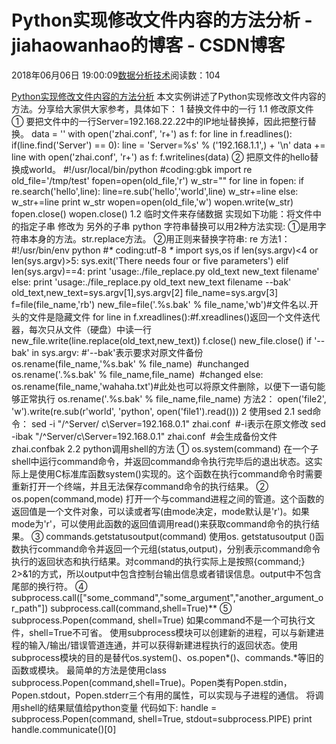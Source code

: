 
# Python实现修改文件内容的方法分析 - jiahaowanhao的博客 - CSDN博客


2018年06月06日 19:00:09[数据分析技术](https://me.csdn.net/jiahaowanhao)阅读数：104


[Python实现修改文件内容的方法分析](http://cda.pinggu.org/view/25751.html)
本文实例讲述了Python实现修改文件内容的方法。分享给大家供大家参考，具体如下：
1 替换文件中的一行
1.1 修改原文件
① 要把文件中的一行Server=192.168.22.22中的IP地址替换掉，因此把整行替换。
data = ''
with open('zhai.conf', 'r+') as f:
for line in f.readlines():
if(line.find('Server') == 0):
line = 'Server=%s' % ('192.168.1.1',) + '\n'
data += line
with open('zhai.conf', 'r+') as f:
f.writelines(data)
② 把原文件的hello替换成world。
\#!/usr/local/bin/python
\#coding:gbk
import re
old_file='/tmp/test'
fopen=open(old_file,'r')
w_str=""
for line in fopen:
if re.search('hello',line):
line=re.sub('hello','world',line)
w_str+=line
else:
w_str+=line
print w_str
wopen=open(old_file,'w')
wopen.write(w_str)
fopen.close()
wopen.close()
1.2 临时文件来存储数据
实现如下功能：将文件中的指定子串 修改为 另外的子串
python 字符串替换可以用2种方法实现:
①是用字符串本身的方法。str.replace方法。
②用正则来替换字符串: re
方法1：
\#!/usr/bin/env python
\#_*_ coding:utf-8 _*_
import sys,os
if len(sys.argv)<4 or len(sys.argv)>5:
sys.exit('There needs four or five parameters')
elif len(sys.argv)==4:
print 'usage:./file_replace.py old_text new_text filename'
else:
print 'usage:./file_replace.py old_text new_text filename --bak'
old_text,new_text=sys.argv[1],sys.argv[2]
file_name=sys.argv[3]
f=file(file_name,'rb')
new_file=file('.%s.bak' % file_name,'wb')\#文件名以.开头的文件是隐藏文件
for line in f.xreadlines():\#f.xreadlines()返回一个文件迭代器，每次只从文件（硬盘）中读一行
new_file.write(line.replace(old_text,new_text))
f.close()
new_file.close()
if '--bak' in sys.argv: \#'--bak'表示要求对原文件备份
os.rename(file_name,'%s.bak' % file_name)  \#unchanged
os.rename('.%s.bak' % file_name,file_name)  \#changed
else:
os.rename(file_name,'wahaha.txt')\#此处也可以将原文件删除，以便下一语句能够正常执行
os.rename('.%s.bak' % file_name,file_name)
方法2：
open('file2', 'w').write(re.sub(r'world', 'python', open('file1').read()))
2 使用sed
2.1 sed命令：
sed -i "/^Server/ c\Server=192.168.0.1" zhai.conf  \#-i表示在原文修改
sed -ibak "/^Server/c\Server=192.168.0.1" zhai.conf  \#会生成备份文件zhai.confbak
2.2 python调用shell的方法
① os.system(command)
在一个子shell中运行command命令，并返回command命令执行完毕后的退出状态。这实际上是使用C标准库函数system()实现的。这个函数在执行command命令时需要重新打开一个终端，并且无法保存command命令的执行结果。
② os.popen(command,mode)
打开一个与command进程之间的管道。这个函数的返回值是一个文件对象，可以读或者写(由mode决定，mode默认是'r')。如果mode为'r'，可以使用此函数的返回值调用read()来获取command命令的执行结果。
③ commands.getstatusoutput(command)
使用os. getstatusoutput ()函数执行command命令并返回一个元组(status,output)，分别表示command命令执行的返回状态和执行结果。对command的执行实际上是按照{command;} 2>&1的方式，所以output中包含控制台输出信息或者错误信息。output中不包含尾部的换行符。
④ subprocess.call(["some_command","some_argument","another_argument_or_path"])
subprocess.call(command,shell=True)**
⑤ subprocess.Popen(command, shell=True)
如果command不是一个可执行文件，shell=True不可省。
使用subprocess模块可以创建新的进程，可以与新建进程的输入/输出/错误管道连通，并可以获得新建进程执行的返回状态。使用subprocess模块的目的是替代os.system()、os.popen*()、commands.*等旧的函数或模块。
最简单的方法是使用class subprocess.Popen(command,shell=True)。Popen类有Popen.stdin，Popen.stdout，Popen.stderr三个有用的属性，可以实现与子进程的通信。
将调用shell的结果赋值给python变量
代码如下:
handle = subprocess.Popen(command, shell=True, stdout=subprocess.PIPE)
print handle.communicate()[0]

